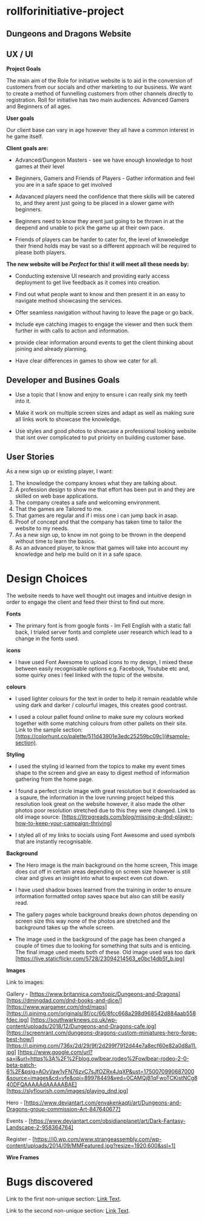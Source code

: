 ﻿# rollforinitiative-project
##  Dungeons and Dragons Website 

## UX / UI
**Project Goals**

The main aim of the Role for initiative website is to aid in the conversion of customers from our socials and other marketing to our business. We want to create a method of funnelling customers from other channels directly to registration. Roll for initiative has two main audiences. Advanced Gamers and Beginners of all ages. 

**User goals** 

Our client base can vary in age however they all have a common interest in he game itself.

**Client goals are:**

* Advanced/Dungeon Masters - see we have enough knowledge to host games at their level 

* Beginners, Gamers and Friends of Players - Gather information and feel you are in a safe space to get involved

* Adavanced players need the confidence that there skills will be catered to, and they arent just going to be placed in a slower game with beginners.

* Beginners need to know they arent just going to be thrown in at the deepend and unable to pick the game up at their own pace. 

* Friends of players can be harder to cater for, the level of knwoeledge their friend holds may be vast so a different approach will be required to please both players.

**The new website will be _Perfect_ for this! it will meet all these needs by:**

* Conducting extensive UI research and providing early access deployment to get live feedback as it comes into creation. 

* Find out what people want to know and then present it in an easy to navigate method showcasing the services. 

* Offer seamless navigation without having to leave the page or go back. 

* Include eye catching images to engage the viewer and then suck them further in with calls to action and information. 

* provide clear information around events to get the client thinking about joining and already planning. 

* Have clear differences in games to show we cater for all.


## Developer and Busines Goals

* Use a topic that I know and enjoy to ensure i can really sink my teeth into it. 

* Make it work on multiple screen sizes and adapt as well as making sure all links work to showcase the knowledge. 

* Use styles and good photos to showcase a professional looking website that isnt over complicated to put prioirty on building customer base.

## User Stories 

As a new sign up or existing player, I want:

1. The knowledge the company knows what they are talking about.
2. A profession design to show me that effort has been put in and they are skilled on web base applications. 
3. The company creates a safe and welcoming environment. 
4. That the games are Tailored to me. 
5. That games are regular and if i miss one i can jump back in asap. 
6. Proof of concept and that the company has taken time to tailor the website to my needs. 
7. As a new sign up, to know im not going to be thrown in the deepend without time to learn the basics. 
8. As an advanced player, to know that games will take into account my knowledge and help me build on it in a safe space.



# Design Choices 

The website needs to have well thought out images and intuitive design in order to engage the client and feed their thirst to find out more.

**Fonts**

* The primary font is from google fonts - Im Fell English with a static fall back, I trialed server fonts and complete user research which lead to a change in the fonts used. 

**icons**

* I have used Font Awesome to upload icons to my design, I mixed these between easily recognisable options e.g. Facebook, Youtube etc and, some quirky ones i feel linked with the topic of the website. 

**colours**

* I used lighter colours for the text in order to help it remain readable while using dark and darker / colourful images, this creates good contrast. 

* I used a colour pallet found online to make sure my colours worked together with some matching colours from other pallets on their site. Link to the sample section: [https://colorhunt.co/palette/511d43901e3edc25259bc09c](#sample-section).

**Styling**

* I used the styling id learned from the topics to make my event times shape to the screen and give an easy to digest method of information gathering from the home page. 

* I found a perfect circle image with great resolution but it downloaded as a sqaure, the information in the love running project helped this resolution look great on the website however, it also made the other photos poor resolution stretched due to this they were changed. Link to old image source: [https://litrpgreads.com/blog/missing-a-dnd-player-how-to-keep-your-campaign-thriving]

* I styled all of my links to socials using Font Awesome and used symbols that are instantly recognisable. 

**Background**

* The Hero image is the main background on the home screen, This image does cut off in certain areas depending on screen size however is still clear and gives an insight into what to expect even cut down. 

* I have used shadow boxes learned from the training in order to ensure information formatted ontop saves space but also can still be easily read. 

* The gallery pages whole background breaks down photos depending on screen size this way none of the photos are stretched and the background takes up the whole screen. 

* The image used in the background of the page has been changed a couple of times due to looking for something that suits and is enticing. The final image used meets both of these. Old image used was too dark [https://live.staticflickr.com/5728/23094214563_e0bc14db5f_b.jpg]

**Images**

Link to images:

Gallery - [https://www.britannica.com/topic/Dungeons-and-Dragons]
[https://dmingdad.com/dnd-books-and-dice/]
[https://www.wargamer.com/dnd/maps]
[https://i.pinimg.com/originals/8f/cc/66/8fcc668a298d968542d884aab558fdec.jpg]
[https://southwarknews.co.uk/wp-content/uploads/2018/12/Dungeons-and-Dragons-cafe.jpg]
[https://screenrant.com/dungeons-dragons-custom-miniatures-hero-forge-best-how/]
[https://i.pinimg.com/736x/2d/29/9f/2d299f7912d44e7a8ecf60e82a0d8a11.jpg]
[https://www.google.com/url?sa=i&url=https%3A%2F%2Fblog.owlbear.rodeo%2Fowlbear-rodeo-2-0-beta-patch-6%2F&psig=AOvVaw1yFN76zvC7sJfOZRx4JqXP&ust=1750070990687000&source=images&cd=vfe&opi=89978449&ved=0CAMQjB1qFwoTCKistNCg840DFQAAAAAdAAAAABAE]
[https://slyflourish.com/images/playing_dnd.jpg]

Hero - [https://www.deviantart.com/envakenkaqti/art/Dungeons-and-Dragons-group-commission-Art-847640677]

Events - [https://www.deviantart.com/obsidianplanet/art/Dark-Fantasy-Landscape-2-958364764]

Register - [https://i0.wp.com/www.strangeassembly.com/wp-content/uploads/2014/09/MMFeatured.jpg?resize=1920,600&ssl=1]

**Wire Frames**

# Bugs discovered




Link to the first non-unique section: [Link Text](#this-heading-is-not-unique-in-the-file).

Link to the second non-unique section: [Link Text](#this-heading-is-not-unique-in-the-file-1).

